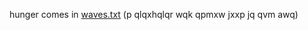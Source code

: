 hunger comes in [waves.txt](https://github.com/user-attachments/files/18134648/waves.txt)
(p qlqxhqlqr wqk qpmxw jxxp jq qvm awq)
